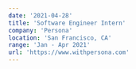 ```yaml
---
date: '2021-04-28'
title: 'Software Engineer Intern'
company: 'Persona'
location: 'San Francisco, CA'
range: 'Jan - Apr 2021'
url: 'https://www.withpersona.com'
---
```

